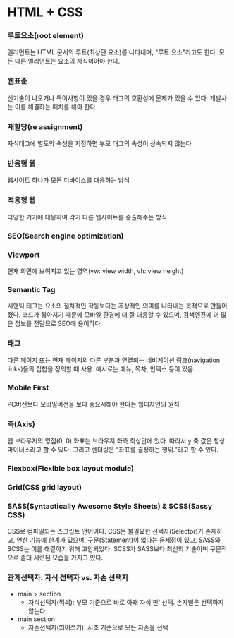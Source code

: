 ﻿# HTML + CSS
### 루트요소(root element)
<html> 엘리먼트는 HTML 문서의 루트(최상단 요소)를 나타내며, "루트 요소"라고도 한다. 모든 다른 엘리먼트는 <html> 요소의 자식이어야 한다.
  
### 웹표준
신기술이 나오거나 특이사항이 있을 경우 태그의 호환성에 문제가 있을 수 있다. 개발사는 이를 해결하는 패치를 해야 한다
  
### 재할당(re assignment)
자식태그에 별도의 속성을 지정하면 부모 태그의 속성이 상속되지 않는다
  
### 반응형 웹
웹사이트 하나가 모든 디바이스를 대응하는 방식
  
### 적응형 웹
다양한 기기에 대응하여 각기 다른 웹사이트를 송출해주는 방식 
  
### SEO(Search engine optimization)
  
### Viewport
현재 화면에 보여지고 있는 영역(vw: view width, vh: view height)

### Semantic Tag
시맨틱 태그는 요소의 절차적인 작동보다는 추상적인 의미를 나타내는 목적으로 만들어졌다. 코드가 짧아지기 때문에 모바일 환경에 더 잘 대응할 수 있으며, 검색엔진에 더 많은 정보를 전달므로 SEO에 용이하다.

### <nav> 태그
다른 페이지 또는 현재 페이지의 다른 부분과 연결되는 네비게이션 링크(navigation links)들의 집합을 정의할 때 사용. 예시로는 메뉴, 목차, 인덱스 등이 있음. 

### Mobile First 
PC버전보다 모바일버전을 보다 중요시해야 한다는 웹디자인의 원칙

### 축(Axis)
웹 브라우저의 영점(0, 0) 좌표는 브라우저 좌측 최상단에 있다. 따라서 y 축 값은 항상 마이너스라고 할 수 있다. 그리고 렌더링은 “좌표를 결정하는 행위.”라고 할 수 있다.
### Flexbox(Flexible box layout module)

### Grid(CSS grid layout)

### SASS(Syntactically Awesome Style Sheets) & SCSS(Sassy CSS)
CSS로 컴파일되는 스크립트 언어이다. CSS는 불필요한 선택자(Selector)가 존재하고, 연산 기능에 한계가 있으며, 구문(Statement)이 없다는 문제점이 있고, SASS와 SCSS는 이를 해결하기 위해 고안되었다. SCSS가 SASS보다 최신의 기술이며 구문적으로 좀더 세련된 모습을 가지고 있다.

### 관계선택자: 자식 선택자 vs. 자손 선택자
- main > section
  - 자식선택자(꺽쇠): 부모 기준으로 바로 아래 자식’만’ 선택. 손자뻘은 선택하지 않는다.
- main section
  - 자손선택자(띄어쓰기): 시조 기준으로 모든 자손을 선택
